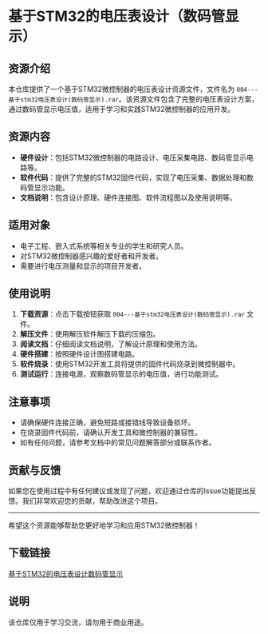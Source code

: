 # 基于STM32的电压表设计（数码管显示）

## 资源介绍

本仓库提供了一个基于STM32微控制器的电压表设计资源文件，文件名为 `004---基于stm32电压表设计(数码管显示).rar`。该资源文件包含了完整的电压表设计方案，通过数码管显示电压值，适用于学习和实践STM32微控制器的应用开发。

## 资源内容

- **硬件设计**：包括STM32微控制器的电路设计、电压采集电路、数码管显示电路等。
- **软件代码**：提供了完整的STM32固件代码，实现了电压采集、数据处理和数码管显示功能。
- **文档说明**：包含设计原理、硬件连接图、软件流程图以及使用说明等。

## 适用对象

- 电子工程、嵌入式系统等相关专业的学生和研究人员。
- 对STM32微控制器感兴趣的爱好者和开发者。
- 需要进行电压测量和显示的项目开发者。

## 使用说明

1. **下载资源**：点击下载按钮获取 `004---基于stm32电压表设计(数码管显示).rar` 文件。
2. **解压文件**：使用解压软件解压下载的压缩包。
3. **阅读文档**：仔细阅读文档说明，了解设计原理和使用方法。
4. **硬件搭建**：按照硬件设计图搭建电路。
5. **软件烧录**：使用STM32开发工具将提供的固件代码烧录到微控制器中。
6. **测试运行**：连接电源，观察数码管显示的电压值，进行功能测试。

## 注意事项

- 请确保硬件连接正确，避免短路或接错线导致设备损坏。
- 在烧录固件代码前，请确认开发工具和微控制器的兼容性。
- 如有任何问题，请参考文档中的常见问题解答部分或联系作者。

## 贡献与反馈

如果您在使用过程中有任何建议或发现了问题，欢迎通过仓库的Issue功能提出反馈。我们非常欢迎您的贡献，帮助改进这个项目。

---

希望这个资源能够帮助您更好地学习和应用STM32微控制器！

## 下载链接
[基于STM32的电压表设计数码管显示](https://pan.quark.cn/s/d5620f88b45a)

## 说明

该仓库仅用于学习交流，请勿用于商业用途。
